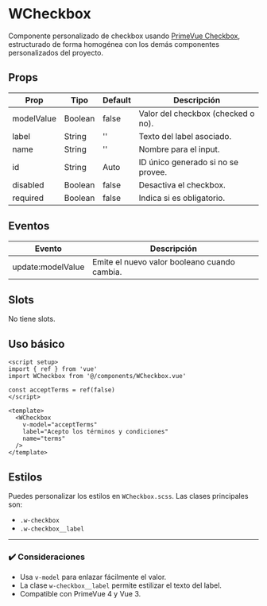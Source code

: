 # WCheckbox

Componente personalizado de checkbox usando [PrimeVue Checkbox](https://primevue.org/checkbox/), estructurado de forma homogénea con los demás componentes personalizados del proyecto.

## Props

| Prop      | Tipo    | Default | Descripción                          |
|------------|---------|---------|-------------------------------------|
| modelValue | Boolean | false   | Valor del checkbox (checked o no). |
| label      | String  | ''      | Texto del label asociado.          |
| name       | String  | ''      | Nombre para el input.             |
| id         | String  | Auto    | ID único generado si no se provee.|
| disabled   | Boolean | false   | Desactiva el checkbox.            |
| required   | Boolean | false   | Indica si es obligatorio.        |

## Eventos

| Evento            | Descripción                                      |
|--------------------|-------------------------------------------------|
| update:modelValue | Emite el nuevo valor booleano cuando cambia. |

## Slots

No tiene slots.

## Uso básico

```vue
<script setup>
import { ref } from 'vue'
import WCheckbox from '@/components/WCheckbox.vue'

const acceptTerms = ref(false)
</script>

<template>
  <WCheckbox
    v-model="acceptTerms"
    label="Acepto los términos y condiciones"
    name="terms"
  />
</template>
```

## Estilos

Puedes personalizar los estilos en `WCheckbox.scss`. Las clases principales son:

- `.w-checkbox`
- `.w-checkbox__label`

---

### ✔️ Consideraciones

- Usa `v-model` para enlazar fácilmente el valor.
- La clase `w-checkbox__label` permite estilizar el texto del label.
- Compatible con PrimeVue 4 y Vue 3.
